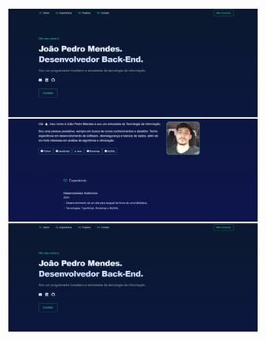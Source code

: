 <p align="center">
  <img src="https://github.com/jpmendesdev/Portfolio/blob/main/Captura%20de%20tela%202025-01-31%20231558.png?raw=true" width="1000" title="hover text">
  <img src="https://github.com/jpmendesdev/Portfolio/blob/main/Captura%20de%20tela%202025-02-01%20012052.png?raw=true" width="1000" title="hover text">
  <img src="https://github.com/jpmendesdev/Portfolio/blob/main/Captura%20de%20tela%202025-01-31%20231558.png?raw=true" width="1000" title="hover text">
   
</p>
 

 
 
